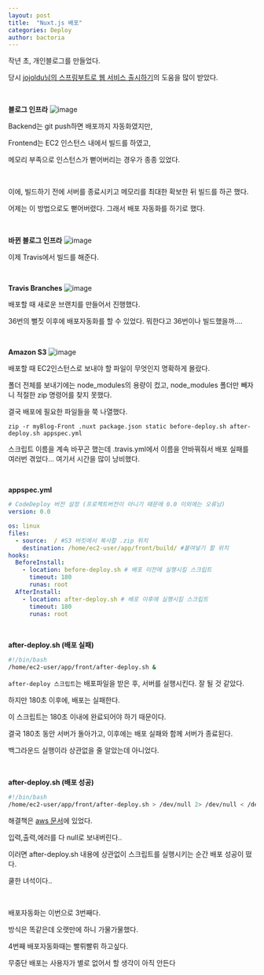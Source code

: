 ```yaml
---
layout: post
title:  "Nuxt.js 배포"
categories: Deploy
author: bactoria
---
```


작년 초, 개인블로그를 만들었다.

당시 [jojoldu님의 스프링부트로 웹 서비스 출시하기](https://jojoldu.tistory.com/250?category=635883)의 도움을 많이 받았다.

&nbsp;

**블로그 인프라**
![image](https://user-images.githubusercontent.com/25674959/51313471-005a2a80-1a91-11e9-84a3-16f16bc0e0c9.png)

Backend는 git push하면 배포까지 자동화였지만,

Frontend는 EC2 인스턴스 내에서 빌드를 하였고,

메모리 부족으로 인스턴스가 뻗어버리는 경우가 종종 있었다.

&nbsp;

이에, 빌드하기 전에 서버를 종료시키고 메모리를 최대한 확보한 뒤 빌드를 하곤 했다.

어제는 이 방법으로도 뻗어버렸다. 그래서 배포 자동화를 하기로 했다.

&nbsp;

**바뀐 블로그 인프라**
![image](https://user-images.githubusercontent.com/25674959/51313619-58912c80-1a91-11e9-96c5-6a6dd5db087e.png)

이제 Travis에서 빌드를 해준다.

&nbsp;
&nbsp;

**Travis Branches**
![image](https://user-images.githubusercontent.com/25674959/51384568-14b92880-1b60-11e9-8222-44cac8f44909.png)

배포할 때 새로운 브랜치를 만들어서 진행했다.

36번의 뻘짓 이후에 배포자동화를 할 수 있었다. 뭐한다고 36번이나 빌드했을까....

&nbsp;
&nbsp;

**Amazon S3**
![image](https://user-images.githubusercontent.com/25674959/51389606-2efb0280-1b70-11e9-96e9-376377013d43.png)

배포할 때 EC2인스턴스로 보내야 할 파일이 무엇인지 명확하게 몰랐다.

폴더 전체를 보내기에는 node_modules의 용량이 컸고, node_modules 폴더만 빼자니 적절한 zip 명령어를 찾지 못했다.

결국 배포에 필요한 파일들을 쭉 나열했다.
&nbsp;

`zip -r myBlog-Front .nuxt package.json static before-deploy.sh after-deploy.sh appspec.yml`


스크립트 이름을 계속 바꾸곤 했는데 .travis.yml에서 이름을 안바꿔줘서 배포 실패를 여러번 겪었다...  여기서 시간을 많이 낭비했다.

&nbsp;
&nbsp;

**appspec.yml**
```yaml
# CodeDeploy 버전 설정 (프로젝트버전이 아니기 때문에 0.0 이외에는 오류남)
version: 0.0

os: linux
files:
  - source:  / #S3 버킷에서 복사할 .zip 위치
    destination: /home/ec2-user/app/front/build/ #붙여넣기 할 위치
hooks:
  BeforeInstall:
    - location: before-deploy.sh # 배포 이전에 실행시킬 스크립트
      timeout: 180
      runas: root
  AfterInstall:
    - location: after-deploy.sh # 배포 이후에 실행시킬 스크립트
      timeout: 180
      runas: root
```

&nbsp;

**after-deploy.sh (배포 실패)**
```bash
#!/bin/bash 
/home/ec2-user/app/front/after-deploy.sh &
```

`after-deploy 스크립트`는 배포파일을 받은 후, 서버를 실행시킨다. 잘 될 것 같았다.

하지만 180초 이후에, 배포는 실패한다.

이 스크립트는 180초 이내에 완료되어야 하기 때문이다.

결국 180초 동안 서버가 돌아가고, 이후에는 배포 실패와 함께 서버가 종료된다.

백그라운드 실행이라 상관없을 줄 알았는데 아니었다.

&nbsp;

**after-deploy.sh (배포 성공)**
```bash
#!/bin/bash 
/home/ec2-user/app/front/after-deploy.sh > /dev/null 2> /dev/null < /dev/null &
```

해결책은 [aws 문서](https://docs.aws.amazon.com/ko_kr/codedeploy/latest/userguide/troubleshooting-deployments.html)에 있었다.

입력,출력,에러를 다 null로 보내버린다.. 

이러면 after-deploy.sh 내용에 상관없이 스크립트를 실행시키는 순간 배포 성공이 떴다.

쿨한 녀석이다..

&nbsp;
&nbsp;

배포자동화는 이번으로 3번째다.

방식은 똑같은데 오랫만에 하니 가물가물했다.

4번째 배포자동화때는 빨뤼빨뤼 하고싶다.

무중단 배포는 사용자가 별로 없어서 할 생각이 아직 안든다